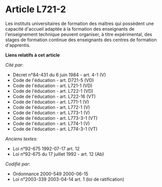 # Article L721-2

Les instituts universitaires de formation des maîtres qui possèdent une capacité d'accueil adaptée à la formation des
enseignants de l'enseignement technique peuvent organiser, à titre expérimental, des stages de formation continue des
enseignants des centres de formation d'apprentis.

**Liens relatifs à cet article**

_Cité par_:

  - Décret n°84-431 du 6 juin 1984 - art. 4-1 (V)
  - Code de l'éducation - art. D721-5 (VD)
  - Code de l'éducation - art. L721-1 (VD)
  - Code de l'éducation - art. L722-1 (VD)
  - Code de l'éducation - art. L722-16 (VT)
  - Code de l'éducation - art. L771-1 (V)
  - Code de l'éducation - art. L772-1 (V)
  - Code de l'éducation - art. L773-1 (V)
  - Code de l'éducation - art. L773-3-1 (VT)
  - Code de l'éducation - art. L774-1 (V)
  - Code de l'éducation - art. L774-3-1 (VT)

_Anciens textes_:

  - Loi n°92-675 1992-07-17 art. 12
  - Loi n°92-675 du 17 juillet 1992 - art. 12 (Ab)

_Codifié par_:

  - Ordonnance 2000-549 2000-06-15
  - Loi n°2003-339 2003-04-14 art. 1 (loi de ratification)
